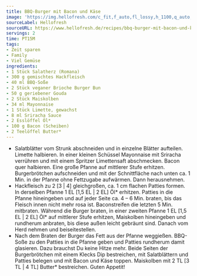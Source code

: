 ```yaml
---
title: BBQ-Burger mit Bacon und Käse
image: 'https://img.hellofresh.com/c_fit,f_auto,fl_lossy,h_1100,q_auto,w_2600/hellofresh_s3/image/bbq-burger-mit-bacon-und-kase-f1afb6f2.jpg'
sourceLabel: Hellofresh
sourceURL: https://www.hellofresh.de/recipes/bbq-burger-mit-bacon-und-kase-630cb71b1fbe0b45c1051eb8
servings: 2
time: PT15M
tags:
- Zeit sparen
- Family
- Viel Gemüse
ingredients:
- 1 Stück Salatherz (Romana)
- 300 g gemischtes Hackfleisch
- 40 ml BBQ-Soße
- 2 Stück veganer Brioche Burger Bun
- 50 g geriebener Gouda
- 2 Stück Maiskolben
- 34 ml Mayonnaise
- 1 Stück Limette, gewachst
- 8 ml Sriracha Sauce
- 2 Esslöffel Öl*
- 100 g Bacon (Scheiben)
- 2 Teelöffel Butter*
---
```


- Salatblätter vom Strunk abschneiden und in einzelne Blätter aufteilen.  Limette halbieren.  In einer kleinen Schüssel Mayonnaise mit Sriracha verrühren und mit einem Spritzer Limettensaft abschmecken.  Bacon quer halbieren.  Eine große Pfanne auf mittlerer Stufe erhitzen. Burgerbrötchen aufschneiden und mit der Schnittfläche nach unten ca. 1 Min. in der Pfanne ohne Fettzugabe aufwärmen. Dann herausnehmen.
- Hackfleisch zu 2 [3 | 4] gleichgroßen, ca. 1 cm flachen Patties formen.  ﻿In derselben Pfanne 1 EL [1,5 EL | 2 EL] Öl\* erhitzen. Patties in die Pfanne hineingeben und auf jeder Seite ca. 4 – 6 Min. braten, bis das Fleisch innen nicht mehr rosa ist. Baconstreifen die letzten 5 Min. mitbraten.  Während die Burger braten, in einer zweiten Pfanne 1 EL [1,5 EL | 2 EL] Öl\* auf mittlerer Stufe erhitzen, Maiskolben hineingeben und rundherum anbraten, bis diese außen leicht gebräunt sind. Danach vom Herd nehmen und beiseitestellen.
- Nach dem Braten der Burger das Fett aus der Pfanne weggießen. BBQ-Soße zu den Patties in die Pfanne geben und Patties rundherum damit glasieren. Dazu brauchst Du keine Hitze mehr.  Beide Seiten der Burgerbrötchen mit einem Klecks Dip bestreichen, mit Salatblättern und Patties belegen und mit Bacon und Käse toppen. Maiskolben mit 2 TL [3 TL | 4 TL] Butter\* bestreichen.  Guten Appetit!

